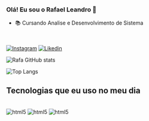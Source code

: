 ### Olá! Eu sou o Rafael Leandro 👋

- 📚 Cursando Analise e Desenvolvimento de Sistema
 <br/>




[![Instagram](https://img.shields.io/badge/Instagram-E4405F?style=for-the-badge&logo=instagram&logoColor=white)](https://www.instagram.com/rafael_schmitz5/) [![Likedin](https://img.shields.io/badge/LinkedIn-0077B5?style=for-the-badge&logo=linkedin&logoColor=white)](https://www.linkedin.com/in/rafael-leandro-641453162/)

![Rafa GitHub stats](https://readme-stats.clckblog.space/api?username=whares&show_icons=true&theme=radical)

![Top Langs](https://github-readme-stats.vercel.app/api/top-langs/?username=whares&layout=compact)

## Tecnologias  que eu uso no meu dia

<div style="display: inline_block"><br/>
<img align="center" alt="html5" src="https://img.shields.io/badge/HTML5-E34F26?style=for-the-badge&logo=html5&logoColor=white" />
<img align="center" alt="html5" src="https://img.shields.io/badge/CSS3-1572B6?style=for-the-badge&logo=css3&logoColor=white" />
<img align="center" alt="html5" src="https://img.shields.io/badge/JavaScript-F7DF1E?style=for-the-badge&logo=javascript&logoColor=black" />
<div><br/>

